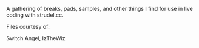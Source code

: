 A gathering of breaks, pads, samples, and other things I find for use in live coding with strudel.cc.

Files courtesy of:

Switch Angel, IzTheWiz
